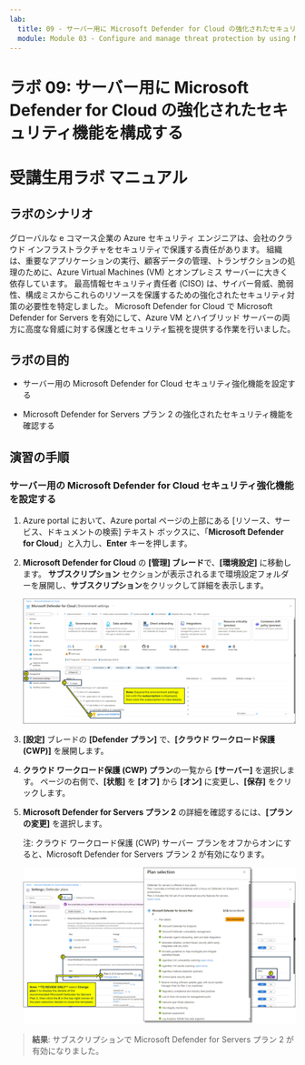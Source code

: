 ```yaml
---
lab:
  title: 09 - サーバー用に Microsoft Defender for Cloud の強化されたセキュリティ機能を構成する
  module: Module 03 - Configure and manage threat protection by using Microsoft Defender for Cloud
---
```


# ラボ 09: サーバー用に Microsoft Defender for Cloud の強化されたセキュリティ機能を構成する

# 受講生用ラボ マニュアル

## ラボのシナリオ

グローバルな e コマース企業の Azure セキュリティ エンジニアは、会社のクラウド インフラストラクチャをセキュリティで保護する責任があります。 組織は、重要なアプリケーションの実行、顧客データの管理、トランザクションの処理のために、Azure Virtual Machines (VM) とオンプレミス サーバーに大きく依存しています。 最高情報セキュリティ責任者 (CISO) は、サイバー脅威、脆弱性、構成ミスからこれらのリソースを保護するための強化されたセキュリティ対策の必要性を特定しました。 Microsoft Defender for Cloud で Microsoft Defender for Servers を有効にして、Azure VM とハイブリッド サーバーの両方に高度な脅威に対する保護とセキュリティ監視を提供する作業を行いました。

## ラボの目的

- サーバー用の Microsoft Defender for Cloud セキュリティ強化機能を設定する
  
- Microsoft Defender for Servers プラン 2 の強化されたセキュリティ機能を確認する

## 演習の手順

### サーバー用の Microsoft Defender for Cloud セキュリティ強化機能を設定する

1. Azure portal において、Azure portal ページの上部にある [リソース、サービス、ドキュメントの検索] テキスト ボックスに、「**Microsoft Defender for Cloud**」と入力し、**Enter** キーを押します。

2. **Microsoft Defender for Cloud** の **[管理] ブレード**で、**[環境設定]** に移動します。 **サブスクリプション** セクションが表示されるまで環境設定フォルダーを展開し、**サブスクリプション**をクリックして詳細を表示します。

   ![Microsoft Defender for Cloud の環境設定のスクリーンショット。](../media/defender-for-cloud-environment-settings.png)
   
3. **[設定]** ブレードの **[Defender プラン]** で、**[クラウド ワークロード保護 (CWP)]** を展開します。

4. **クラウド ワークロード保護 (CWP) プラン**の一覧から **[サーバー]** を選択します。 ページの右側で、**[状態]** を **[オフ]** から **[オン]** に変更し、**[保存]** をクリックします。

5. **Microsoft Defender for Servers プラン 2** の詳細を確認するには、**[プランの変更]** を選択します。

   注: クラウド ワークロード保護 (CWP) サーバー プランをオフからオンにすると、Microsoft Defender for Servers プラン 2 が有効になります。
 
   ![Microsoft Defender for Cloud のプラン選択ページのスクリーンショット。](../media/defender-for-cloud-plan-selection.png)
   
> **結果**: サブスクリプションで Microsoft Defender for Servers プラン 2 が有効になりました。
